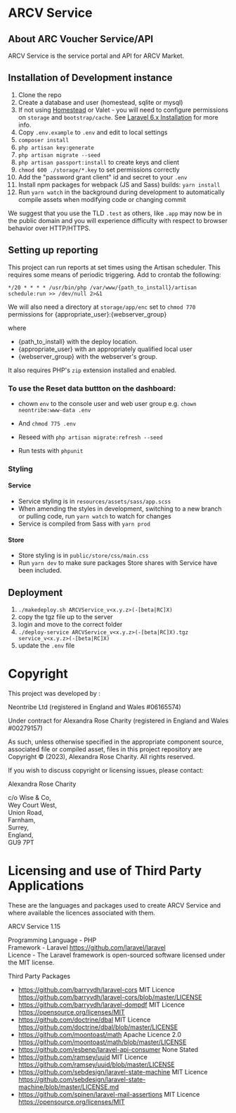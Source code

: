 # ARCV Service

## About ARC Voucher Service/API
ARCV Service is the service portal and API for ARCV Market.

## Installation of Development instance

1. Clone the repo
2. Create a database and user (homestead, sqlite or mysql)
3. If not using [Homestead](https://laravel.com/docs/6.x/homestead) or Valet - you will need to configure permissions on `storage` and `bootstrap/cache`. See [Laravel 6.x Installation](https://laravel.com/docs/6.x) for more info.
4. Copy `.env.example` to `.env` and edit to local settings
5. `composer install`
6. `php artisan key:generate`
7. `php artisan migrate --seed`
8. `php artisan passport:install` to create keys and client
9. `chmod 600 ./storage/*.key` to set permissions correctly
10. Add the "password grant client" id and secret to your `.env`
11. Install npm packages for webpack (JS and Sass) builds: `yarn install`
12. Run `yarn watch` in the background during development to automatically compile assets when modifying code or changing commit

We suggest that you use the TLD `.test` as others, like `.app` may now be in the public domain and you will experience difficulty with respect to browser behavior over HTTP/HTTPS.

## Setting up reporting

This project can run reports at set times using the Artisan scheduler. This requires some means of periodic triggering. Add to crontab the following:

`*/20 * * * * /usr/bin/php /var/www/{path_to_install}/artisan schedule:run >> /dev/null 2>&1`

We will also need a directory at `storage/app/enc` set to `chmod 770` permissions for {appropriate_user}:{webserver_group}

where

- {path_to_install} with the deploy location.
- {appropriate_user} with an appropriately qualified local user
- {webserver_group} with the webserver's group.

It also requires PHP's `zip` extension installed and enabled.

### To use the Reset data buttton on the dashboard:
 - chown `env` to the console user and web user group e.g. `chown neontribe:www-data .env`
 - And `chmod 775 .env`

 - Reseed with `php artisan migrate:refresh --seed`
 - Run tests with `phpunit`

### Styling

#### Service

- Service styling is in `resources/assets/sass/app.scss`
- When amending the styles in development, switching to a new branch or pulling code, run `yarn watch` to watch for changes
- Service is compiled from Sass with `yarn prod`
#### Store
- Store styling is in `public/store/css/main.css`
- Run `yarn dev` to make sure packages Store shares with Service have been included.

## Deployment

1. `./makedeploy.sh ARCVService_v<x.y.z>(-[beta|RC]X)`
2. copy the tgz file up to the server
3. login and move to the correct folder
4. `./deploy-service ARCVService_v<x.y.z>(-[beta|RC]X).tgz service_v<x.y.z>(-[beta|RC]X)`
5. update the `.env` file

# Copyright
This project was developed by :

Neontribe Ltd (registered in England and Wales #06165574)

Under contract for Alexandra Rose Charity (registered in England and Wales #00279157)

As such, unless otherwise specified in the appropriate component source, associated file or compiled asset, files in this project repository are Copyright &copy; (2023), Alexandra Rose Charity. All rights reserved.

If you wish to discuss copyright or licensing issues, please contact:

Alexandra Rose Charity

c/o Wise & Co,\
Wey Court West,\
Union Road,\
Farnham,\
Surrey,\
England,\
GU9 7PT

# Licensing and use of Third Party Applications
These are the languages and packages used to create ARCV Service and where available the licences associated with them.

ARCV Service 1.15

Programming Language - PHP\
Framework - Laravel https://github.com/laravel/laravel \
Licence - The Laravel framework is open-sourced software licensed under the MIT license.

Third Party Packages
- https://github.com/barryvdh/laravel-cors MIT Licence https://github.com/barryvdh/laravel-cors/blob/master/LICENSE
- https://github.com/barryvdh/laravel-dompdf MIT Licence https://opensource.org/licenses/MIT
- https://github.com/doctrine/dbal MIT Licence https://github.com/doctrine/dbal/blob/master/LICENSE
- https://github.com/moontoast/math Apache Licence 2.0 https://github.com/moontoast/math/blob/master/LICENSE
- https://github.com/esbenp/laravel-api-consumer None Stated
- https://github.com/ramsey/uuid MIT Licence https://github.com/ramsey/uuid/blob/master/LICENSE
- https://github.com/sebdesign/laravel-state-machine MIT Licence https://github.com/sebdesign/laravel-state-machine/blob/master/LICENSE.md
- https://github.com/spinen/laravel-mail-assertions MIT Licence https://opensource.org/licenses/MIT
